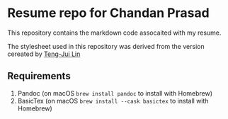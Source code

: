 # Resume repo for Chandan Prasad

This repository contains the markdown code assocaited with my resume. 

The stylesheet used in this repository was derived from the version cereated by [Teng-Jui Lin](https://github.com/tengjuilin/markdown-resume/blob/main/source/resume.css)


## Requirements 

1. Pandoc (on macOS `brew install pandoc` to install with Homebrew)
2. BasicTex (on macOS `brew install --cask basictex` to install with Homebrew)